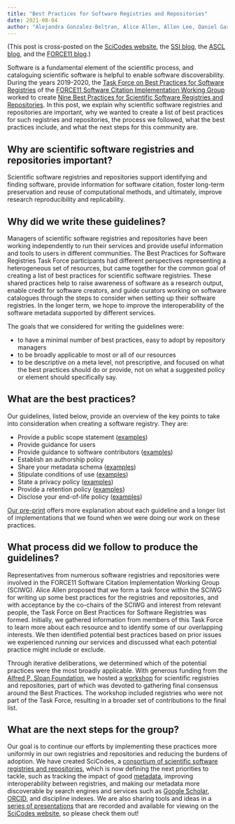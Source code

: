 ```yaml
---
title: "Best Practices for Software Registries and Repositories"
date: 2021-08-04
author: "Alejandra Gonzalez-Beltran, Alice Allen, Allen Lee, Daniel Garijo, Thomas Morrell, SciCodes Consortium"
---
```



(This post is cross-posted on the [SciCodes website](https://scicodes.net/best-practices-for-software-registries-and-repositories/),
the [SSI blog](https://www.software.ac.uk/blog), the [ASCL blog](http://ascl.net/wordpress/2021/08/04/best-practices-for-software-registries-and-repositories/),
and the [FORCE11 blog](https://www.force11.org/blog/best-practices-software-registries-and-repositories).)

Software is a fundamental element of the scientific process, and cataloguing scientific software is helpful to enable
software discoverability. During the years 2019-2020, the [Task Force on Best Practices for Software Registries](https://asclnet.github.io/SWRegistryWorkshop/Products/BestPractices.html#authors)
of the [FORCE11 Software Citation Implementation Working Group](https://www.force11.org/group/software-citation-working-group)
worked to create [Nine Best Practices for Scientific Software Registries and Repositories](https://arxiv.org/abs/2012.13117).
In this post, we explain why scientific software registries and repositories are important, why we wanted to create a
list of best practices for such registries and repositories, the process we followed, what the best practices include,
and what the next steps for this community are.

## Why are scientific software registries and repositories important?

Scientific software registries and repositories support identifying and finding software, provide information for software
citation, foster long-term preservation and reuse of computational methods, and ultimately, improve research reproducibility
and replicability.

## Why did we write these guidelines?

Managers of scientific software registries and repositories have been working independently to run their services and provide
useful information and tools to users in different communities. The Best Practices for Software Registries Task Force
participants had different perspectives representing a heterogeneous set of resources, but came together for the common
goal of creating a list of best practices for scientific software registries. These shared practices help to raise awareness
of software as a research output, enable credit for software creators, and guide curators working on software catalogues
through the steps to consider when setting up their software registries. In the longer term, we hope to improve the interoperability
of the software metadata supported by different services.

The goals that we considered for writing the guidelines were:

* to have a minimal number of best practices, easy to adopt by repository managers
* to be broadly applicable to most or all of our resources
* to be descriptive on a meta level, not prescriptive, and focused on what the best practices should do or provide, not on what a suggested policy or element should specifically say.

## What are the best practices?

Our guidelines, listed below, provide an overview of the key points to take into consideration when creating a software registry. They are:

* Provide a public scope statement ([examples](https://asclnet.github.io/SWRegistryWorkshop/Products/BestPractices.html#policy-examples-scope-statement))
* Provide guidance for users
* Provide guidance to software contributors ([examples](https://asclnet.github.io/SWRegistryWorkshop/Products/BestPractices.html#policy-examples-authorship))
* Establish an authorship policy
* Share your metadata schema ([examples](https://asclnet.github.io/SWRegistryWorkshop/Products/BestPractices.html#policy-examples-metadata-schema))
* Stipulate conditions of use ([examples](https://asclnet.github.io/SWRegistryWorkshop/Products/BestPractices.html#policy-examples-conditions-of-use-policy))
* State a privacy policy ([examples](https://asclnet.github.io/SWRegistryWorkshop/Products/BestPractices.html#policy-examples-privacy-policy))
* Provide a retention policy ([examples](https://asclnet.github.io/SWRegistryWorkshop/Products/BestPractices.html#policy-examples-retention-policy))
* Disclose your end-of-life policy ([examples](https://asclnet.github.io/SWRegistryWorkshop/Products/BestPractices.html#policy-examples-end-of-life-policy))

[Our pre-print](https://arxiv.org/abs/2012.13117) offers more explanation about each guideline and a longer list of implementations
that we found when we were doing our work on these practices.

## What process did we follow to produce the guidelines?

Representatives from numerous software registries and repositories were involved in the FORCE11 Software Citation Implementation
Working Group (SCIWG). Alice Allen proposed that we form a task force within the SCIWG for writing up some best practices for the
registries and repositories, and with acceptance by the co-chairs of the SCIWG and interest from relevant people, the Task Force
on Best Practices for Software Registries was formed. Initially, we gathered information from members of this Task Force to learn
more about each resource and to identify some of our overlapping interests. We then identified potential best practices based on
prior issues we experienced running our services and  discussed what each potential practice might include or exclude.

Through iterative deliberations, we determined which of the potential practices were the most broadly applicable. With generous
funding from the [Alfred P. Sloan Foundation](https://sloan.org/), we hosted a [workshop](https://asclnet.github.io/SWRegistryWorkshop/)
for scientific registries and repositories, part of which was devoted to gathering final consensus around the Best Practices.
The workshop included registries who were not part of the Task Force, resulting in a broader set of contributions to the final list.

## What are the next steps for the group?

Our goal is to continue our efforts by implementing these practices more uniformly in our own registries and repositories and
reducing the burdens of adoption. We have created SciCodes, a 
[consortium of scientific software registries and repositories](https://scicodes.net/2021/04/09/welcome-to-scicodes/), which is
now defining the next priorities to tackle, such as tracking the impact of good
[metadata](https://www.villanovau.com/resources/bi/metadata-importance-in-data-driven-world/), improving interoperability between
registries, and making our metadata more discoverable by search engines and services such as
[Google Scholar](https://scholar.google.com/), [ORCID](https://orcid.org/), and discipline indexes. We are also sharing tools and
ideas in a [series of presentations](https://scicodes.net/presentations/) that are recorded and available for viewing on the 
[SciCodes website](https://scicodes.net/), so please check them out!


